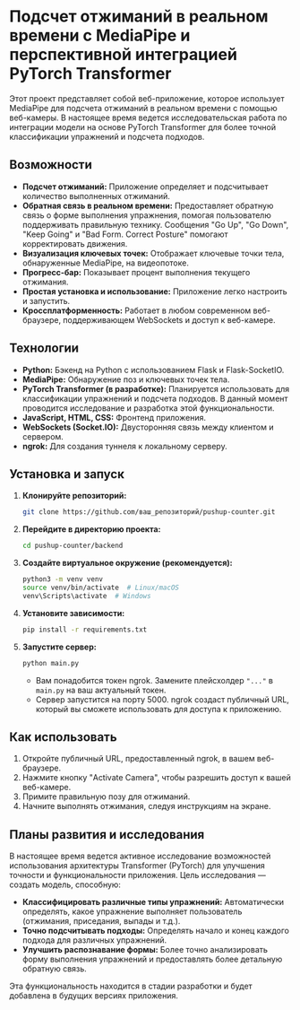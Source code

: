 # Подсчет отжиманий в реальном времени с MediaPipe и перспективной интеграцией PyTorch Transformer

Этот проект представляет собой веб-приложение, которое использует MediaPipe для подсчета отжиманий в реальном времени с помощью веб-камеры.  В настоящее время ведется исследовательская работа по интеграции модели на основе PyTorch Transformer для более точной классификации упражнений и подсчета подходов.

## Возможности

* **Подсчет отжиманий:** Приложение определяет и подсчитывает количество выполненных отжиманий.
* **Обратная связь в реальном времени:**  Предоставляет  обратную связь о форме выполнения упражнения, помогая пользователю поддерживать правильную технику. Сообщения "Go Up", "Go Down", "Keep Going" и "Bad Form. Correct Posture" помогают корректировать движения.
* **Визуализация ключевых точек:** Отображает ключевые точки тела, обнаруженные MediaPipe, на видеопотоке.
* **Прогресс-бар:**  Показывает процент выполнения текущего отжимания.
* **Простая установка и использование:**  Приложение легко настроить и запустить.
* **Кроссплатформенность:** Работает в любом современном веб-браузере, поддерживающем WebSockets и доступ к веб-камере.

## Технологии

* **Python:** Бэкенд на Python с использованием Flask и Flask-SocketIO.
* **MediaPipe:**  Обнаружение поз и ключевых точек тела.
* **PyTorch Transformer (в разработке):**  Планируется использовать для классификации упражнений и подсчета подходов.  В данный момент проводится исследование и разработка этой функциональности.
* **JavaScript, HTML, CSS:**  Фронтенд приложения.
* **WebSockets (Socket.IO):**  Двусторонняя связь между клиентом и сервером.
* **ngrok:**  Для создания туннеля к локальному серверу.

## Установка и запуск

1. **Клонируйте репозиторий:**
   ```bash
   git clone https://github.com/ваш_репозиторий/pushup-counter.git
   ```

2. **Перейдите в директорию проекта:**
   ```bash
   cd pushup-counter/backend 
   ```

3. **Создайте виртуальное окружение (рекомендуется):**
   ```bash
   python3 -m venv venv
   source venv/bin/activate  # Linux/macOS
   venv\Scripts\activate  # Windows
   ```

4. **Установите зависимости:**
   ```bash
   pip install -r requirements.txt
   ```

5. **Запустите сервер:**
   ```bash
   python main.py
   ```
   * Вам понадобится токен ngrok.  Замените плейсхолдер `"..."` в `main.py` на ваш актуальный токен.
   * Сервер запустится на порту 5000. ngrok создаст публичный URL, который вы сможете использовать для доступа к приложению.


## Как использовать

1. Откройте публичный URL, предоставленный ngrok, в вашем веб-браузере.
2. Нажмите кнопку "Activate Camera", чтобы разрешить доступ к вашей веб-камере.
3. Примите правильную позу для отжиманий.
4. Начните выполнять отжимания, следуя инструкциям на экране.

##  Планы развития и исследования

В настоящее время ведется активное исследование  возможностей использования архитектуры Transformer (PyTorch) для улучшения точности и функциональности приложения.  Цель исследования — создать модель, способную:

* **Классифицировать различные типы упражнений:** Автоматически определять, какое упражнение выполняет пользователь (отжимания, приседания, выпады и т.д.).
* **Точно подсчитывать подходы:**  Определять начало и конец каждого подхода для различных упражнений.
* **Улучшить распознавание формы:**  Более точно анализировать форму выполнения упражнений и предоставлять более детальную обратную связь.

Эта функциональность находится в стадии разработки и будет добавлена в будущих версиях приложения.
